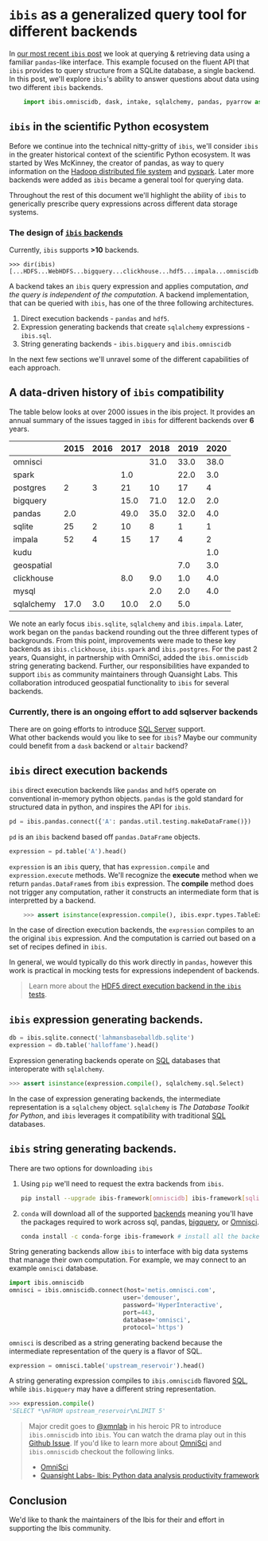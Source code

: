 <!--
.. title: Querying multiple backends with ibis
.. slug: the-ibis-backends
.. date: 2020-08-30
.. author: Tony Fast, Kim Pevey
.. tags: Ibis, OmniSci, SQL, Pandas
.. category: 
.. link: 
.. description: 
.. type: text
-->


# `ibis` as a generalized query tool for different backends

In [our most recent `ibis` post] we look at querying & retrieving data using a familiar `pandas`-like interface.
This example focused on the fluent API that `ibis` provides to query structure from a SQLite database, a single backend.
In this post, we'll explore `ibis`'s ability to answer questions about data using two different `ibis` backends.

```python
    import ibis.omniscidb, dask, intake, sqlalchemy, pandas, pyarrow as arrow, altair, h5py as hdf5
```


## `ibis` in the scientific Python ecosystem

Before we continue into the technical nitty-gritty of `ibis`, we'll consider `ibis` in the greater historical context of the scientific Python ecosystem. It was started by Wes McKinney, the creator of pandas, as way to query information on
the [Hadoop distributed file system][hdfs] and [pyspark]. Later more backends were added as `ibis` became a general tool for querying data.  

Throughout the rest of this document we'll highlight the ability of `ibis` to generically prescribe
query expressions across different data storage systems.

### The design of [`ibis` backends][backends]

Currently, `ibis` supports __>10__ backends.

```pycon
>>> dir(ibis)
[...HDFS...WebHDFS...bigquery...clickhouse...hdf5...impala...omniscidb...pandas...pyspark...spark...sql...sqlite...]
```

A backend takes an `ibis` query expression and applies computation, _and the query is independent of the computation_.
A backend implementation, that can be queried with `ibis`, has one of the three following architectures.

1. Direct execution backends - `pandas` and `hdf5`.
2. Expression generating backends that create `sqlalchemy` expressions - `ibis.sql`.
3. String generating backends - `ibis.bigquery` and `ibis.omniscidb`

In the next few sections we'll unravel some of the different capabilities of each approach.

## A data-driven history of `ibis` compatibility

The table below looks at over 2000 issues in the ibis project.
It provides an annual summary of the issues tagged in `ibis`
for different backends over __6__ years.

<table>
<thead>
<tr>
<th align="left"></th>
<th align="left">2015</th>
<th align="left">2016</th>
<th align="left">2017</th>
<th align="left">2018</th>
<th align="left">2019</th>
<th align="left">2020</th>
</tr>
</thead>
<tbody><tr>
<td align="left">omnisci</td>
<td align="left"></td>
<td align="left"></td>
<td align="left"></td>
<td align="left">31.0</td>
<td align="left">33.0</td>
<td align="left">38.0</td>
</tr>
<tr>
<td align="left">spark</td>
<td align="left"></td>
<td align="left"></td>
<td align="left">1.0</td>
<td align="left"></td>
<td align="left">22.0</td>
<td align="left">3.0</td>
</tr>
<tr>
<td align="left">postgres</td>
<td align="left">2</td>
<td align="left">3</td>
<td align="left">21</td>
<td align="left">10</td>
<td align="left">17</td>
<td align="left">4</td>
</tr>
<tr>
<td align="left">bigquery</td>
<td align="left"></td>
<td align="left"></td>
<td align="left">15.0</td>
<td align="left">71.0</td>
<td align="left">12.0</td>
<td align="left">2.0</td>
</tr>
<tr>
<td align="left">pandas</td>
<td align="left">2.0</td>
<td align="left"></td>
<td align="left">49.0</td>
<td align="left">35.0</td>
<td align="left">32.0</td>
<td align="left">4.0</td>
</tr>
<tr>
<td align="left">sqlite</td>
<td align="left">25</td>
<td align="left">2</td>
<td align="left">10</td>
<td align="left">8</td>
<td align="left">1</td>
<td align="left">1</td>
</tr>
<tr>
<td align="left">impala</td>
<td align="left">52</td>
<td align="left">4</td>
<td align="left">15</td>
<td align="left">17</td>
<td align="left">4</td>
<td align="left">2</td>
</tr>
<tr>
<td align="left">kudu</td>
<td align="left"></td>
<td align="left"></td>
<td align="left"></td>
<td align="left"></td>
<td align="left"></td>
<td align="left">1.0</td>
</tr>
<tr>
<td align="left">geospatial</td>
<td align="left"></td>
<td align="left"></td>
<td align="left"></td>
<td align="left"></td>
<td align="left">7.0</td>
<td align="left">3.0</td>
</tr>
<tr>
<td align="left">clickhouse</td>
<td align="left"></td>
<td align="left"></td>
<td align="left">8.0</td>
<td align="left">9.0</td>
<td align="left">1.0</td>
<td align="left">4.0</td>
</tr>
<tr>
<td align="left">mysql</td>
<td align="left"></td>
<td align="left"></td>
<td align="left"></td>
<td align="left">2.0</td>
<td align="left">2.0</td>
<td align="left">4.0</td>
</tr>
<tr>
<td align="left">sqlalchemy</td>
<td align="left">17.0</td>
<td align="left">3.0</td>
<td align="left">10.0</td>
<td align="left">2.0</td>
<td align="left">5.0</td>
<td align="left"></td>
</tr>
</tbody></table>

We note an early focus `ibis.sqlite`, `sqlalchemy` and `ibis.impala`. 
Later, work began on the `pandas` backend rounding out the three different types of backgrounds.
From this point, improvements were made to these key backends as `ibis.clickhouse`, `ibis.spark` and `ibis.postgres`. 
For the past 2 years, Quansight, in partnership with OmniSci, added the `ibis.omniscidb`
string generating backend. Further, our responsibilities have expanded
to support `ibis` as community maintainers through Quansight Labs. 
This collaboration introduced geospatial functionality to `ibis` for several backends.

### Currently, there is an ongoing effort to add sqlserver backends

There are on going efforts to introduce [SQL Server][sql-server] support.  
What other backends would you like to see for `ibis`?
Maybe our community could benefit from a `dask` backend or `altair` backend?

## `ibis` direct execution backends

`ibis` direct execution backends like `pandas` and `hdf5` operate on conventional in-memory python objects.
`pandas` is the gold standard for structured data in python, and inspires the API for `ibis`.


```python
pd = ibis.pandas.connect({'A': pandas.util.testing.makeDataFrame()})
```

`pd` is an `ibis` backend based off `pandas.DataFrame` objects.

```python
expression = pd.table('A').head()
```

`expression` is an `ibis` query, that has `expression.compile` and `expression.execute` methods.
We'll recognize the __execute__ method when we return `pandas.DataFrame`s from `ibis` expression.
The __compile__ method does not trigger any computation, rather it constructs an intermediate form
that is interpretted by a backend.

```python
    >>> assert isinstance(expression.compile(), ibis.expr.types.TableExpr)
```

In the case of direction execution backends, the `expression` compiles to an the original `ibis` 
expression.  And the computation is carried out based on a set of recipes defined in `ibis`.

In general, we would typically do this work directly in `pandas`, however this work is
practical in mocking tests for expressions independent of backends.

> Learn more about the [HDF5 direct execution backend in the `ibis` tests][test-hdf5].

## `ibis` expression generating backends.

```python
db = ibis.sqlite.connect('lahmansbaseballdb.sqlite')
expression = db.table('halloffame').head()
```

Expression generating backends operate on [SQL] databases that interoperate with `sqlalchemy`.

```python
>>> assert isinstance(expression.compile(), sqlalchemy.sql.Select)
```

In the case of expression generating backends, the intermediate representation is a `sqlalchemy` object.
`sqlalchemy` is _The Database Toolkit for Python_, and `ibis` leverages it compatibility
with traditional [SQL] databases.
    


## `ibis` string generating backends.

There are two options for downloading `ibis`

1. Using `pip` we'll need to request the extra backends from `ibis`.

    ```bash
    pip install --upgrade ibis-framework[omniscidb] ibis-framework[sqlite]
    ```

2. `conda` will download all of the supported [backends] meaning you'll have the packages
required to work across sql, pandas, [bigquery], or [Omnisci].

    ```bash
    conda install -c conda-forge ibis-framework # install all the backends!
    ```

String generating backends allow `ibis` to interface with big data systems that manage 
their own computation. For example, we may connect to an example `omnisci` database.
    

```python
import ibis.omniscidb
omnisci = ibis.omniscidb.connect(host='metis.omnisci.com', 
                                user='demouser', 
                                password='HyperInteractive', 
                                port=443, 
                                database='omnisci', 
                                protocol='https')
```
    
`omnisci` is described as a string generating backend because the intermediate representation of the
query is a flavor of SQL.


```python
expression = omnisci.table('upstream_reservoir').head()
```

    
A string generating expression compiles to `ibis.omniscidb` flavored [SQL], while `ibis.bigquery` may have a different string representation.


```python
>>> expression.compile()
'SELECT *\nFROM upstream_reservoir\nLIMIT 5'
```
    

> Major credit goes to [@xmnlab] in his heroic PR to introduce `ibis.omniscidb` into `ibis`. You can watch
the drama play out in this [Github Issue][omnisci-pr]. If you'd like to learn more about [OmniSci] and
`ibis.omniscidb` checkout the following links.
> * [OmniSci][omnisci]
> * [Quansight Labs- Ibis: Python data analysis productivity framework][labs-post]

## Conclusion

We'd like to thank the maintainers of the Ibis for
their and effort in supporting the Ibis community.


[our most recent `ibis` post]: https://labs.quansight.org/blog/2020/06/ibis-an-idiomatic-flavor-of-sql-for-python-programmers/
[ibis]: https://www.ibis-project.org/
[SQL]: https://en.wikipedia.org/wiki/SQL
[Python]: https://en.wikipedia.org/wiki/Python_(programming_language)
[flavor of sql]: https://stackoverflow.com/questions/1326318/difference-between-different-types-of-sql
[design]: https://docs.ibis-project.org/design.html
[sqlite]: https://www.sqlite.org/index.html
[pandas]: http://pandas.pydata.org/
[omnisci]: https://www.omnisci.com/
[glue]: https://docs.scipy.org/doc/numpy/user/c-info.python-as-glue.html
[dask]: https://dask.org/
[flavor of sql]: https://stackoverflow.com/questions/1326318/difference-between-different-types-of-sql
[dag]: https://en.wikipedia.org/wiki/Directed_acyclic_graph
[data]: http://www.seanlahman.com/baseball-archive/statistics/    
[database connection]: https://en.wikipedia.org/wiki/Database_connection
[tidy data]: https://vita.had.co.nz/papers/tidy-data.pdf
[openteams]: https://openteams.com/
[contributing]: https://docs.ibis-project.org/contributing.html
[qs]: https://www.quansight.com/
[graphviz]: https://graphviz.org
[materialized view]: https://en.wikipedia.org/wiki/Materialized_view
[blaze]: https://blaze.pydata.org/
[sqlalchemy]: https://www.sqlalchemy.org/
[backends]: https://ibis-project.org/docs/backends/index.html
[intake]: https://intake.readthedocs.io/en/latest/
[arrow]: https://arrow.apache.org/docs/python/
[labs-post]: https://labs.quansight.org/blog/2019/07/ibis-python-data-analysis-productivity-framework/
[geo-tutorial]: https://github.com/ibis-project/ibis/pull/1991
[geo-closed]: https://github.com/ibis-project/ibis/issues?q=label%3Ageospatial+is%3Aclosed
[sql-server]: https://github.com/ibis-project/ibis/pull/1997
[omnisci-pr]: https://github.com/ibis-project/ibis/pull/1419
[test-hdf5]: https://github.com/ibis-project/ibis/blob/master/ibis/file/tests/test_hdf5.py
[@xmnlab]: https://github.com/xmnlab
[hdfs]: https://en.wikipedia.org/wiki/Apache_Hadoop#HDFS
[pyspark]: https://pypi.org/project/pyspark/
[bigquery]: https://cloud.google.com/bigquery/